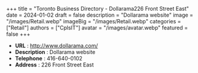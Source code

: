 +++
title = "Toronto Business Directory - Dollarama226 Front Street East"
date = 2024-01-02
draft = false
description = "Dollarama website"
image = "/images/Retail.webp"
imageBig = "/images/Retail.webp"
categories = ["Retail"]
authors = ["CplsIT"]
avatar = "/images/avatar.webp"
featured = false
+++


* **URL** :  http://www.dollarama.com/
* **Description** : Dollarama website
* **Telephone** : 416-640-0102
* **Address** : 226 Front Street East
